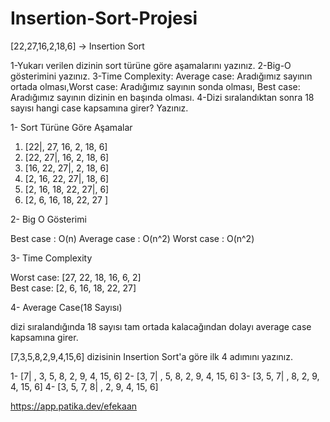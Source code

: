 # Insertion-Sort-Projesi

[22,27,16,2,18,6] -> Insertion Sort

1-Yukarı verilen dizinin sort türüne göre aşamalarını yazınız.
2-Big-O gösterimini yazınız.
3-Time Complexity: Average case: Aradığımız sayının ortada olması,Worst case: Aradığımız sayının sonda olması, Best case: Aradığımız sayının dizinin en başında olması.
4-Dizi sıralandıktan sonra 18 sayısı hangi case kapsamına girer? Yazınız.



1- Sort Türüne Göre Aşamalar

1. [22|, 27, 16, 2, 18, 6]  
2. [22, 27|, 16, 2, 18, 6]  
3. [16, 22, 27|, 2, 18, 6]   
4. [2, 16, 22, 27|, 18, 6]  
5. [2, 16, 18, 22, 27|, 6] 
6. [2, 6, 16, 18, 22, 27 ]  


2- Big O Gösterimi 

Best case    : O(n)
Average case : O(n^2)
Worst case   : O(n^2)


3- Time Complexity

Worst case: [27, 22, 18, 16, 6, 2]  
Best case:  [2, 6, 16, 18, 22, 27]


4- Average Case(18 Sayısı)

dizi sıralandığında 18 sayısı tam ortada kalacağından dolayı average case kapsamına girer.


[7,3,5,8,2,9,4,15,6] dizisinin Insertion Sort'a göre ilk 4 adımını yazınız.

1- [7| , 3, 5, 8, 2, 9, 4, 15, 6]
2- [3, 7| , 5, 8, 2, 9, 4, 15, 6]
3- [3, 5, 7| , 8, 2, 9, 4, 15, 6]
4- [3, 5, 7, 8| , 2, 9, 4, 15, 6]



https://app.patika.dev/efekaan
